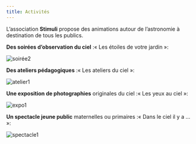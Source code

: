 ```yaml
---
title: Activités
---
```

L’association **Stimuli** propose des animations autour de l’astronomie à destination de tous les publics.


**Des soirées d’observation du ciel** :« Les étoiles de votre jardin »:  

![soirée2](http://stimuliastro.org/wp-content/uploads/2020/12/soiree1-768x576.jpg)



**Des ateliers pédagogiques** :« Les ateliers du ciel »:  

![atelier1](http://stimuliastro.org/wp-content/uploads/2020/12/MG_0330-768x512.jpg)



**Une exposition de photographies** originales du ciel :« Les yeux au ciel »:  

![expo1](http://stimuliastro.org/wp-content/uploads/2020/12/m45_rogne-768x576.jpg)



**Un spectacle jeune public** maternelles ou primaires :« Dans le ciel il y a … »:  

![spectacle1](http://stimuliastro.org/wp-content/uploads/2020/12/planche8-768x543.jpg)